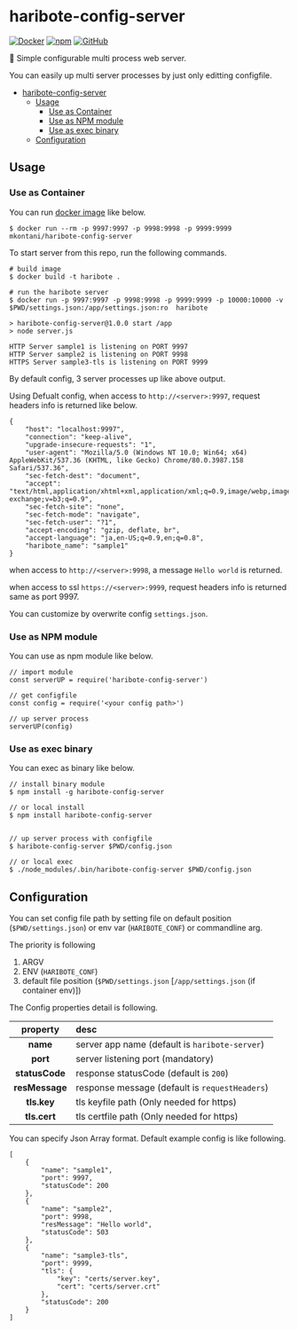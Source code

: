 # haribote-config-server
[![Docker](https://github.com/mkontani/haribote-config-server/workflows/Docker/badge.svg)](https://github.com/mkontani/haribote-config-server/actions?query=workflow%3ADocker)
[![npm](https://img.shields.io/npm/v/haribote-config-server)](https://www.npmjs.com/package/haribote-config-server)
[![GitHub](https://img.shields.io/github/license/mkontani/haribote-config-server)](https://github.com/mkontani/haribote-config-server/blob/master/LICENSE)

🏢 Simple configurable multi process web server.

You can easily up multi server processes by just only editting configfile.

- [haribote-config-server](#haribote-config-server)
  - [Usage](#usage)
    - [Use as Container](#use-as-container)
    - [Use as NPM module](#use-as-npm-module)
    - [Use as exec binary](#use-as-exec-binary)
  - [Configuration](#configuration)

## Usage

### Use as Container

You can run [docker image](https://hub.docker.com/r/mkontani/haribote-config-server) like below.

```
$ docker run --rm -p 9997:9997 -p 9998:9998 -p 9999:9999 mkontani/haribote-config-server
```

To start server from this repo, run the following commands.

```:bash
# build image
$ docker build -t haribote .

# run the haribote server
$ docker run -p 9997:9997 -p 9998:9998 -p 9999:9999 -p 10000:10000 -v $PWD/settings.json:/app/settings.json:ro  haribote

> haribote-config-server@1.0.0 start /app
> node server.js

HTTP Server sample1 is listening on PORT 9997
HTTP Server sample2 is listening on PORT 9998
HTTPS Server sample3-tls is listening on PORT 9999
```

By default config, 3 server processes up like above output.

Using Defualt config, when access to `http://<server>:9997`, 
request headers info is returned like below.

```
{
    "host": "localhost:9997",
    "connection": "keep-alive",
    "upgrade-insecure-requests": "1",
    "user-agent": "Mozilla/5.0 (Windows NT 10.0; Win64; x64) AppleWebKit/537.36 (KHTML, like Gecko) Chrome/80.0.3987.158 Safari/537.36",
    "sec-fetch-dest": "document",
    "accept": "text/html,application/xhtml+xml,application/xml;q=0.9,image/webp,image/apng,*/*;q=0.8,application/signed-exchange;v=b3;q=0.9",
    "sec-fetch-site": "none",
    "sec-fetch-mode": "navigate",
    "sec-fetch-user": "?1",
    "accept-encoding": "gzip, deflate, br",
    "accept-language": "ja,en-US;q=0.9,en;q=0.8",
    "haribote_name": "sample1"
}
```

when access to `http://<server>:9998`, 
a message `Hello world` is returned.

when access to ssl `https://<server>:9999`, 
request headers info is returned same as port 9997.

You can customize by overwrite config `settings.json`.

### Use as NPM module

You can use as npm module like below.

```
// import module
const serverUP = require('haribote-config-server')

// get configfile
const config = require('<your config path>')

// up server process
serverUP(config)
```

### Use as exec binary

You can exec as binary like below.

```
// install binary module
$ npm install -g haribote-config-server

// or local install
$ npm install haribote-config-server


// up server process with configfile
$ haribote-config-server $PWD/config.json

// or local exec
$ ./node_modules/.bin/haribote-config-server $PWD/config.json
```

## Configuration

You can set config file path by setting file on default position (`$PWD/settings.json`) or env var (`HARIBOTE_CONF`) or commandline arg.

The priority is following

1. ARGV
2. ENV (`HARIBOTE_CONF`)
3. default file position (`$PWD/settings.json` [`/app/settings.json` (if container env)])

The Config properties detail is following.

|property|desc|
|:--:|:--|
|**name**| server app name (default is `haribote-server`) |
|**port**| server listening port (mandatory) |
|**statusCode**| response statusCode (default is `200`) |
|**resMessage**| response message (default is `requestHeaders`) |
|**tls.key**| tls keyfile path (Only needed for https) |
|**tls.cert**| tls certfile path (Only needed for https) |

You can specify Json Array format.
Default example config is like following.

```
[
    {
        "name": "sample1",
        "port": 9997,
        "statusCode": 200
    },
    {
        "name": "sample2",
        "port": 9998,
        "resMessage": "Hello world",
        "statusCode": 503 
    },
    {
        "name": "sample3-tls",
        "port": 9999,
        "tls": {
            "key": "certs/server.key",
            "cert": "certs/server.crt"
        },
        "statusCode": 200
    }
]
```
